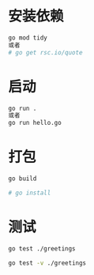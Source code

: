 # 安装依赖

```sh
go mod tidy
或者
# go get rsc.io/quote
```

# 启动

```sh
go run .
或者
go run hello.go
```

# 打包

```sh
go build

# go install
```

# 测试

```sh
go test ./greetings

go test -v ./greetings
```
